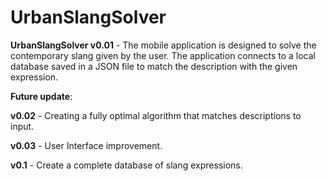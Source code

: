 # UrbanSlangSolver
**UrbanSlangSolver v0.01** - The mobile application is designed to solve the contemporary slang given by the user. The application connects to a local database saved in a JSON file to match the description with the given expression.  

**Future update**:  

**v0.02** - Creating a fully optimal algorithm that matches descriptions to input.  

**v0.03** - User Interface improvement.  

**v0.1** - Create a complete database of slang expressions.
